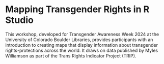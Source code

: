 # Mapping Transgender Rights in R Studio

This workshop, developed for Transgender Awareness Week 2024 at the University of Colorado Boulder Libraries, provides participants with an introduction to creating maps that display information about transgender rights-protections across the world. It draws on data published by Myles Williamson as part of the Trans Rights Indicator Project (TRIP). 
